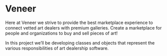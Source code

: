 # Veneer
Here at Veneer we strive to provide the best marketplace experience to connect vetted art dealers with premium galleries. Create a marketplace for people and organizations to buy and sell pieces of art!

In this project we’ll be developing classes and objects that represent the various responsibilities of art dealership software.